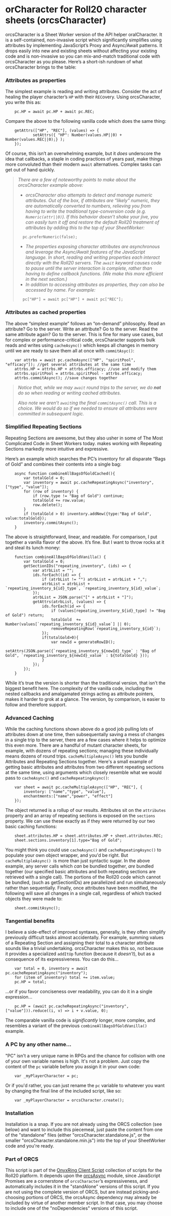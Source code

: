 # orCharacter for Roll20 character sheets (orcsCharacter)

orcsCharacter is a Sheet Worker version of the API helper oralCharacter. It is a self-contained, non-invasive script which significantly simplifies using attributes by implementing JavaScript’s Proxy and Async/Await patterns.  It drops easily into new and existing sheets without affecting your existing code and is non-invasive so you can mix-and-match traditional code with orcsCharacter as you please.  Here’s a short-ish rundown of what orcsCharacter brings to the table:

### Attributes as properties

The simplest example is reading and writing attributes.  Consider the act of healing the player character’s `HP` with their `REC`overy.  Using orcsCharacter, you write this as:

```
	pc.HP = await pc.HP + await pc.REC;
```

Compare the above to the following vanilla code which does the same thing:

```
	getAttrs(["HP", "REC"], (values) => {
        	setAttrs({ "HP": Number(values.HP||0) + Number(values.REC||0);} );
	});
```

Of course, this isn’t an overwhelming example, but it *does* underscore the idea that callbacks, a staple in coding practices of years past, make things more convoluted than their modern `await` alternatives.  Complex tasks can get out of hand quickly.

> _There are a few of noteworthy points to make about the orcsCharacter example above:_
>
> * _orcsCharacter also attempts to detect and manage numeric attributes.  Out of the box, if attributes are “likely” numeric, they are automatically converted to numbers, relieving you from having to write the traditional type-conversion code (e.g. `Numeric(attr||0)`).  If this behavior doesn’t shake your jive, you can easily turn it off and restore the default Roll20 treatment of attributes by adding this to the top of your SheetWorker:_
>
>```
>   pc.preferNumeric(false);
>```
>
> * _The properties exposing character attributes are asynchronous and leverage the Async/Await features of the JavaScript language.  In short, reading and writing properties each interact directly with the Roll20 servers.  The `await` keyword causes code to pause until the server interaction is complete, rather than having to define callback functions. (We make this more efficient in the next section.)_
> * _In addition to accessing attributes as properties, they can also be accessed by name.  For example:_
> ```
>   pc["HP"] = await pc["HP"] + await pc["REC"];
> ```
### Attributes as cached properties

The above “simplest example” follows an “on-demand” philosophy.  Read an attribute?  Go to the server.  Write an attribute?  Go to the server.  Read the same attribute again?  Go to the server.  This is fine for many use cases, but for complex or performance-critical code, orcsCharacter supports bulk reads and writes using `cacheAsync()` which keeps all changes in memory until we are ready to save them all at once with `commitAsyc()`:

```
	var attrbs = await pc.cacheAsync(["HP", "spiritPool", "efficacy"]); //get several attributes at the same time
	attrbs.HP = attrbs.HP + attrbs.efficacy; //use and modify them
	attrbs.spiritPool = attrbs.spiritPool - attrbs.efficacy;
	attrbs.commitAsync(); //save changes together
```

> _Notice that, while we may `await` round trips to the server, we do **not** do so when reading or writing cached attributes._
> 
> _Also note we aren’t `await`ing the final `commitAsync()` call. This is a choice.  We would do so if we needed to ensure all attributes were committed in subsequent logic._

### Simplified Repeating Sections

Repeating Sections are awesome, but they also usher in some of The Most Complicated Code in Sheet Workers today.   makes working with Repeating Sections markedly more intuitive and expressive.

Here’s an example which searches the PC’s inventory for all disparate “Bags of Gold” and combines their contents into a single bag:

```
	async function combineAllBagsOfGoldCached(){
		var totalGold = 0;
		var inventory = await pc.cacheRepeatingAsync("inventory", ["type", "value"]);
		for (row of inventory) {
			if (row.type != "Bag of Gold") continue;
			totalGold += row.value;
			row.delete();
		}
		if (totalGold > 0) inventory.addNew({type:"Bag of Gold", value:totalGold});
		inventory.commitAsync();
	}
```

The above is straightforward, linear, and readable.  For comparison, I put together a vanilla flavor of the above.  It’s fine.  But I want to throw rocks at it and steal its lunch money:

```
	function combineAllBagsOfGoldVanilla() {
		var totalGold = 0;
		getSectionIDs("repeating_inventory", (ids) => {
			var atrbList = "";
			ids.forEach((id) => {
				if (atrbList != "") atrbList = atrbList + ",";
				atrbList = atrbList + `repeating_inventory_${id}_type`, `repeating_inventory_${id}_value`;
			});
			atrbList = JSON.parse("[" + atrbList + "]");
			getAttrs(atrbList, (values) => {
				ids.forEach(id => {
					if (values[repeating_inventory_${id}_type] != "Bag of Gold") return;
					totalGold  += Number(values[`repeating_inventory_${id}_value`] || 0);
					removeRepeatingRow(`repeating_inventory_${id}`);
				});
				if(totalGold>0){
					var newId = generateRowID();
					setAttrs(JSON.parse({`repeating_inventory_${newId}_type` : "Bag of Gold", `repeating_inventory_${newId}_value` : ${totalGold} }));
				}
			});
		});
	}
```

While it’s true the  version is shorter than the traditional version, that isn’t the biggest benefit here.  The complexity of the vanilla code, including the nested callbacks and amalgamated strings acting as attribute pointers, makes it harder to grok at a glance.  The  version, by comparison, is easier to follow and therefore support.

### Advanced Caching

While the caching functions shown above do a good job pulling lots of attributes down at one time, then subsequentally saving a mess of changes in a single trip to the server, there are a few cases where it helps to optimize this even more.  There are a handful of mutant character sheets, for example, with dozens of repeating sections; managing these individually means dozens of round trips.  `cacheMultipleAsync()` lets you bundle Attributes and Repeating Sections together.  Here's a small example of getting basic attributes and attributes from two different repeating sections at the same time, using arguments which closely resemble what we would pass to `cacheAsync()` and `cacheRepeatingAsync()`:

```
	var sheet = await pc.cacheMultipleAsync(["HP", "REC"], {
		inventory: ["name","type", "value"],
		enchantments:["name","power", "effect"]
	});
```

The object returned is a rollup of our results.  Attributes sit on the `attributes` property and an array of repeating sections is exposed on the `sections `property.  We can use these exactly as if they were returned by our two basic caching functions:

```
	sheet.attributes.HP = sheet.attributes.HP + sheet.attributes.REC;
	sheet.sections.inventory[1].type="Bag of Gold";
```

You might think you could use `cacheAsync()` and `cacheRepeatingAsync()` to populate your own object wrapper, and you'd be right.  But `cacheMultipleAsync() `is more than just syntactic sugar.  In the above example, any server calls which _can_ be bundled together, _are_ bundled together (our specified basic attributes and both repeating sections are retrieved with a single call).  The portions of the Roll20 code which cannot be bundled, (such as getSectionIDs) are parallelized and run simultaneously rather than sequentially.  Finally, once attributes have been modified, the following will save all changes in a single call, regardless of which tracked objects they were made to:

```
	sheet.commitAsync();
```

### Tangential benefits

I believe a side-effect of improved syntaxes, generally, is they often simplify previously difficult tasks almost accidentally.  For example, summing values of a Repeating Section and assigning their total to a character attribute sounds like a trivial undertaking.  orcsCharacter makes this so, not because it provides a specialized `addItUp` function (because it *doesn’t*), but as a consequence of its expressiveness.  You can do this…

```
	var total = 0, inventory = await pc.cacheRepeatingAsync("inventory");
	for (item of inventory) total += item.value;
	pc.HP = total;
```

...or if you favor conciseness over readability, you can do it in a single expression...

```
	pc.HP = (await pc.cacheRepeatingAsync("inventory", ["value"])).reduce((i, v) => i + v.value, 0);
```

 The comparable vanilla code is *significantly* longer, more complex, and resembles a variant of the previous `combineAllBagsOfGoldVanilla()` example.

### A PC by any other name...

"PC" isn't a very unique name in RPGs and the chance for collision with one of your own variable names is high. It's not a problem.  Just copy the content of the `pc` variable before you assign it in your own code:

```
 	var _myPlayerCharacter = pc;
```

Or if you'd rather, you can just rename the `pc` variable to whatever you want by changing the final line of the included script, like so:

```
	var _myPlayerCharacter = orcsCharacter.create();
```

### Installation

Installation is a snap.  If you are not already using the ORCS collection (see below) and want to include this piecemeal, just paste the content from one of the "standalone" files (either "orcsCharacter.standalone.js", or the smaller "orcsCharacter.standalone.min.js") into the top of your SheetWorker code and you're ready.  

### Part of ORCS
This script is part of the [OnyxRing Client Script](https://github.com/onyxring/ORCS-for-Roll20) collection of scripts for the Roll20 platform.  It depends upon the [orcsAsync](https://github.com/onyxring/orcsAsync) module, since JavaScript Promises are a cornerstone of `orcsCharacter`’s expressiveness, and automatically includes it in the "standAlone" versions of this script.  If you are not using the complete version of ORCS, but are instead picking-and-choosing portions of ORCS, the orcsAsync dependency may already be included by virtue of another member script.  In that case, you may choose to include one of the "noDependencies" versions of this script.
